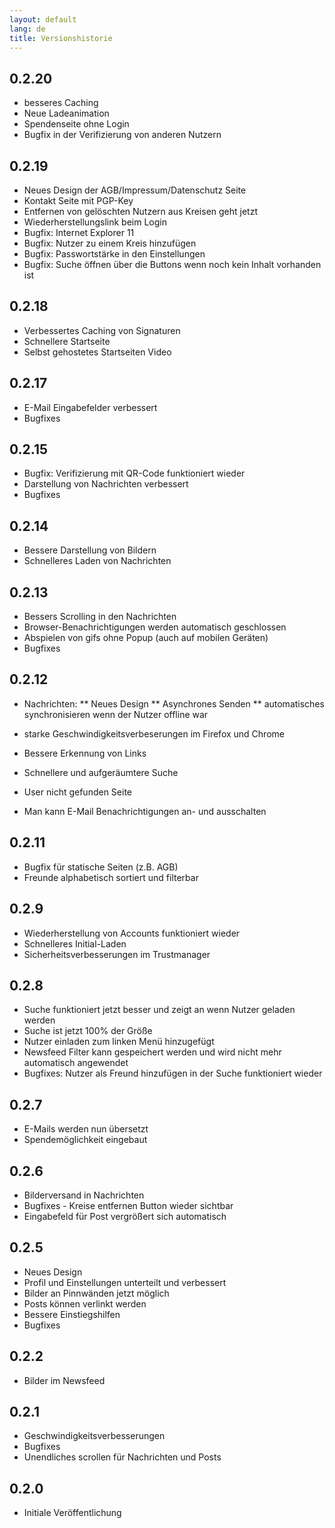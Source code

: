 ```yaml
---
layout: default
lang: de
title: Versionshistorie
---
```


## 0.2.20

* besseres Caching
* Neue Ladeanimation
* Spendenseite ohne Login
* Bugfix in der Verifizierung von anderen Nutzern

## 0.2.19

* Neues Design der AGB/Impressum/Datenschutz Seite
* Kontakt Seite mit PGP-Key
* Entfernen von gelöschten Nutzern aus Kreisen geht jetzt
* Wiederherstellungslink beim Login
* Bugfix: Internet Explorer 11
* Bugfix: Nutzer zu einem Kreis hinzufügen
* Bugfix: Passwortstärke in den Einstellungen
* Bugfix: Suche öffnen über die Buttons wenn noch kein Inhalt vorhanden ist

## 0.2.18

* Verbessertes Caching von Signaturen
* Schnellere Startseite
* Selbst gehostetes Startseiten Video

## 0.2.17

* E-Mail Eingabefelder verbessert
* Bugfixes

## 0.2.15

* Bugfix: Verifizierung mit QR-Code funktioniert wieder
* Darstellung von Nachrichten verbessert
* Bugfixes

## 0.2.14

* Bessere Darstellung von Bildern
* Schnelleres Laden von Nachrichten

## 0.2.13

* Bessers Scrolling in den Nachrichten
* Browser-Benachrichtigungen werden automatisch geschlossen
* Abspielen von gifs ohne Popup (auch auf mobilen Geräten)
* Bugfixes

## 0.2.12

* Nachrichten:
** Neues Design
** Asynchrones Senden
** automatisches synchronisieren wenn der Nutzer offline war

* starke Geschwindigkeitsverbeserungen im Firefox und Chrome
* Bessere Erkennung von Links
* Schnellere und aufgeräumtere Suche
* User nicht gefunden Seite
* Man kann E-Mail Benachrichtigungen an- und ausschalten

## 0.2.11

* Bugfix für statische Seiten (z.B. AGB)
* Freunde alphabetisch sortiert und filterbar

## 0.2.9

* Wiederherstellung von Accounts funktioniert wieder
* Schnelleres Initial-Laden
* Sicherheitsverbesserungen im Trustmanager

## 0.2.8

* Suche funktioniert jetzt besser und zeigt an wenn Nutzer geladen werden
* Suche ist jetzt 100% der Größe
* Nutzer einladen zum linken Menü hinzugefügt
* Newsfeed Filter kann gespeichert werden und wird nicht mehr automatisch angewendet
* Bugfixes: Nutzer als Freund hinzufügen in der Suche funktioniert wieder

## 0.2.7

* E-Mails werden nun übersetzt
* Spendemöglichkeit eingebaut

## 0.2.6

* Bilderversand in Nachrichten
* Bugfixes - Kreise entfernen Button wieder sichtbar
* Eingabefeld für Post vergrößert sich automatisch

## 0.2.5

* Neues Design
* Profil und Einstellungen unterteilt und verbessert
* Bilder an Pinnwänden jetzt möglich
* Posts können verlinkt werden
* Bessere Einstiegshilfen
* Bugfixes

## 0.2.2

* Bilder im Newsfeed

## 0.2.1

* Geschwindigkeitsverbesserungen
* Bugfixes
* Unendliches scrollen für Nachrichten und Posts

## 0.2.0

* Initiale Veröffentlichung
